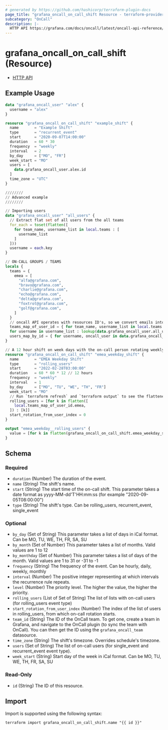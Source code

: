 ```yaml
---
# generated by https://github.com/hashicorp/terraform-plugin-docs
page_title: "grafana_oncall_on_call_shift Resource - terraform-provider-grafana"
subcategory: "OnCall"
description: |-
  HTTP API https://grafana.com/docs/oncall/latest/oncall-api-reference/on_call_shifts/
---
```


# grafana_oncall_on_call_shift (Resource)

* [HTTP API](https://grafana.com/docs/oncall/latest/oncall-api-reference/on_call_shifts/)

## Example Usage

```terraform
data "grafana_oncall_user" "alex" {
  username = "alex"
}

resource "grafana_oncall_on_call_shift" "example_shift" {
  name       = "Example Shift"
  type       = "recurrent_event"
  start      = "2020-09-07T14:00:00"
  duration   = 60 * 30
  frequency  = "weekly"
  interval   = 2
  by_day     = ["MO", "FR"]
  week_start = "MO"
  users = [
    data.grafana_oncall_user.alex.id
  ]
  time_zone = "UTC"
}

////////
// Advanced example
////////

// Importing users
data "grafana_oncall_user" "all_users" {
  // Extract flat set of all users from the all teams
  for_each = toset(flatten([
    for team_name, username_list in local.teams : [
      username_list
    ]
  ]))
  username = each.key
}

// ON-CALL GROUPS / TEAMS
locals {
  teams = {
    emea = [
      "alfa@grafana.com",
      "bravo@grafana.com",
      "charlie@grafana.com",
      "echo@grafana.com",
      "delta@grafana.com",
      "foxtrot@grafana.com",
      "golf@grafana.com",
    ]
  }
  // oncall API operates with resources ID's, so we convert emails into ID's
  teams_map_of_user_id = { for team_name, username_list in local.teams : team_name => [
  for username in username_list : lookup(data.grafana_oncall_user.all_users, username).id] }
  users_map_by_id = { for username, oncall_user in data.grafana_oncall_user.all_users : oncall_user.id => oncall_user }
}

// A 12 hour shift on week days with the on-call person rotating weekly.
resource "grafana_oncall_on_call_shift" "emea_weekday_shift" {
  name       = "EMEA Weekday Shift"
  type       = "rolling_users"
  start      = "2022-02-28T03:00:00"
  duration   = 60 * 60 * 12 // 12 hours
  frequency  = "weekly"
  interval   = 1
  by_day     = ["MO", "TU", "WE", "TH", "FR"]
  week_start = "MO"
  // Run `terraform refresh` and `terraform output` to see the flattened list of users in the rotation
  rolling_users = [for k in flatten([
    local.teams_map_of_user_id.emea,
  ]) : [k]]
  start_rotation_from_user_index = 0
}

output "emea_weekday__rolling_users" {
  value = [for k in flatten(grafana_oncall_on_call_shift.emea_weekday_shift.rolling_users) : lookup(local.users_map_by_id, k).username]
}
```

<!-- schema generated by tfplugindocs -->
## Schema

### Required

- `duration` (Number) The duration of the event.
- `name` (String) The shift's name.
- `start` (String) The start time of the on-call shift. This parameter takes a date format as yyyy-MM-dd'T'HH:mm:ss (for example "2020-09-05T08:00:00")
- `type` (String) The shift's type. Can be rolling_users, recurrent_event, single_event

### Optional

- `by_day` (Set of String) This parameter takes a list of days in iCal format. Can be MO, TU, WE, TH, FR, SA, SU
- `by_month` (Set of Number) This parameter takes a list of months. Valid values are 1 to 12
- `by_monthday` (Set of Number) This parameter takes a list of days of the month.  Valid values are 1 to 31 or -31 to -1
- `frequency` (String) The frequency of the event. Can be hourly, daily, weekly, monthly
- `interval` (Number) The positive integer representing at which intervals the recurrence rule repeats.
- `level` (Number) The priority level. The higher the value, the higher the priority.
- `rolling_users` (List of Set of String) The list of lists with on-call users (for rolling_users event type)
- `start_rotation_from_user_index` (Number) The index of the list of users in rolling_users, from which on-call rotation starts.
- `team_id` (String) The ID of the OnCall team. To get one, create a team in Grafana, and navigate to the OnCall plugin (to sync the team with OnCall). You can then get the ID using the `grafana_oncall_team` datasource.
- `time_zone` (String) The shift's timezone.  Overrides schedule's timezone.
- `users` (Set of String) The list of on-call users (for single_event and recurrent_event event type).
- `week_start` (String) Start day of the week in iCal format. Can be MO, TU, WE, TH, FR, SA, SU

### Read-Only

- `id` (String) The ID of this resource.

## Import

Import is supported using the following syntax:

```shell
terraform import grafana_oncall_on_call_shift.name "{{ id }}"
```

